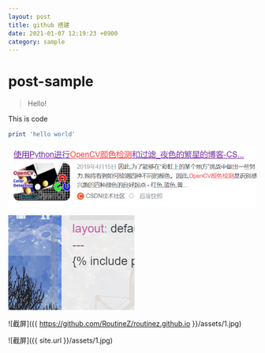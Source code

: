 ```yaml
---
layout: post
title: github 搭建
date: 2021-01-07 12:19:23 +0900
category: sample
---
```

# post-sample
> Hello!

This is code
```ruby
print 'hello world'
```
![](images/1609996595574.png)


![test image](./images/1609999846584.png)




![截屏]({{ https://github.com/RoutineZ/routinez.github.io }}/assets/1.jpg)

![截屏]({{ site.url }}/assets/1.jpg)
